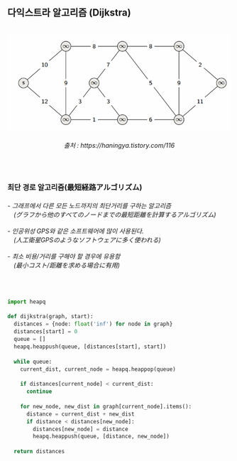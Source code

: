 <h2> 다익스트라 알고리즘 (Dijkstra)</h2>

<br>
<div align="center"> 
<img src="https://github.com/kimTH65/cs/blob/main/dijkstra/dijkstra.gif">
<h6>출처 : https://haningya.tistory.com/116 <br></h6>  
</div>
<br>
<h3> 최단 경로 알고리즘(最短経路アルゴリズム)
</h3>
<h6> - 그래프에서 다른 모든 노드까지의 최단거리를 구하는 알고리즘<br>
<a>　</a>(グラフから他のすべてのノードまでの最短距離を計算するアルゴリズム)
<br><br> -  인공위성 GPS와 같은 소프트웨어에 많이 사용된다.<br>
<a>　</a>(人工衛星GPSのようなソフトウェアに多く使われる)
<br><br> -  최소 비용/거리를 구해야 할 경우에 유용함  <br>  
<a>　</a>(最小コスト/距離を求める場合に有用)  
</h6>  
<br>

```python
import heapq

def dijkstra(graph, start):
  distances = {node: float('inf') for node in graph} 
  distances[start] = 0  
  queue = []
  heapq.heappush(queue, [distances[start], start])  

  while queue:  
    current_dist, current_node = heapq.heappop(queue)  

    if distances[current_node] < current_dist: 
      continue
    
    for new_node, new_dist in graph[current_node].items():
      distance = current_dist + new_dist  
      if distance < distances[new_node]: 
        distances[new_node] = distance
        heapq.heappush(queue, [distance, new_node])  
    
  return distances

```

